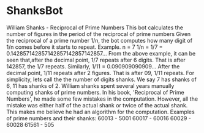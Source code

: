 # ShanksBot
William Shanks - Reciprocal of Prime Numbers
This bot calculates the number of figures in the period of the reciprocal of prime numbers
Given the reciprocal of a prime number 1/n, the bot computes how many digit of 1/n comes before it starts to repeat.
Example. n = 7
1/n = 1/7 = 0.142857142857142857142857142857...
From the above example, it can be seen that,after the decimal point, 1/7 repeats after 6 digits. That is after 142857, the 1/7 repeats.
Similarly, 1/11 = 0.090909090909... After the decimal point, 1/11 repeats after 2 figures. That is after 09, 1/11 repeats.
For simplicity, lets call the the number of digits shanks.
We say 7 has shanks of 6, 11 has shanks of 2.
William shanks spent several years manually computing shanks of prime numbers.
In his book, 'Reciprocal of Prime Numbers', he made some few mistakes in the computation. However, all the mistake was either half of the actual shank
or twice of the actual shank. This makes me believe he had an algorithm for the computation.
Examples of prime numbers and their shanks:
60013 - 5001
60017 - 60016
60029 - 60028
61561 - 505
